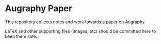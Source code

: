 # Augraphy Paper

This repository collects notes and work towards a paper on Augraphy.

LaTeX and other supporting files (images, etc) should be committed here to keep them safe.
